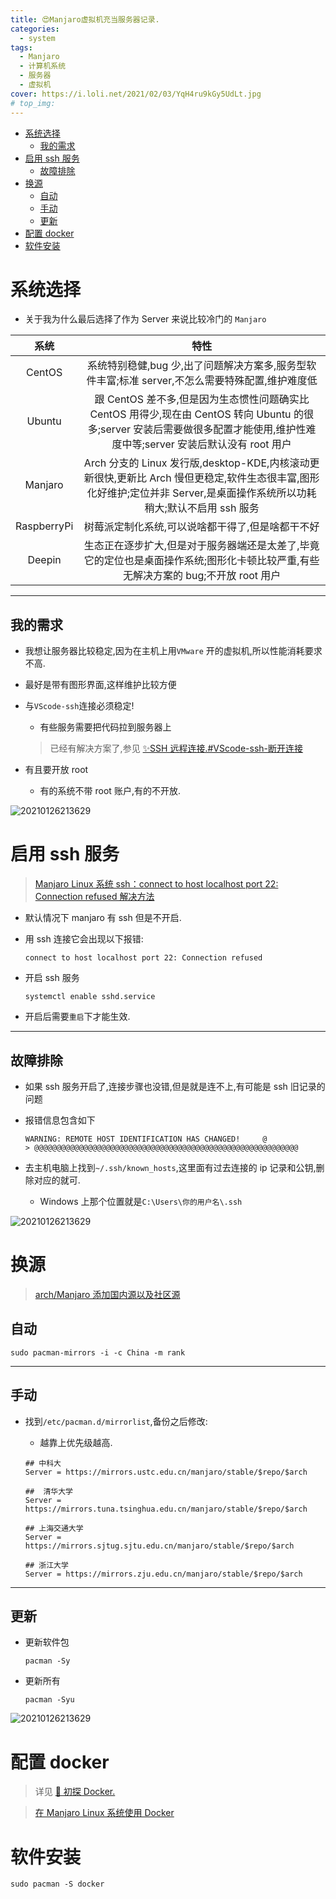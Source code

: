 ```yaml
---
title: 😍Manjaro虚拟机充当服务器记录.
categories:
  - system
tags:
  - Manjaro
  - 计算机系统
  - 服务器
  - 虚拟机
cover: https://i.loli.net/2021/02/03/YqH4ru9kGy5UdLt.jpg
# top_img:
---
```


<!--
 * @?: *********************************************************************
 * @Author: Weidows
 * @Date: 2021-02-03 14:00:21
 * @LastEditors: Weidows
 * @LastEditTime: 2021-02-06 15:41:05
 * @FilePath: \Weidowsd:\Game\Github\Blog-private\source\_posts\system\Manjaro-Server.md
 * @Description:
 * @!: *********************************************************************
-->

- [系统选择](#系统选择)
  - [我的需求](#我的需求)
- [启用 ssh 服务](#启用-ssh-服务)
  - [故障排除](#故障排除)
- [换源](#换源)
  - [自动](#自动)
  - [手动](#手动)
  - [更新](#更新)
- [配置 docker](#配置-docker)
- [软件安装](#软件安装)

# 系统选择

- 关于我为什么最后选择了作为 Server 来说比较冷门的 `Manjaro`

|    系统     |                                                                                     特性                                                                                      |
| :---------: | :---------------------------------------------------------------------------------------------------------------------------------------------------------------------------: |
|   CentOS    |                                        系统特别稳健,bug 少,出了问题解决方案多,服务型软件丰富;标准 server,不怎么需要特殊配置,维护难度低                                        |
|   Ubuntu    | 跟 CentOS 差不多,但是因为生态惯性问题确实比 CentOS 用得少,现在由 CentOS 转向 Ubuntu 的很多;server 安装后需要做很多配置才能使用,维护性难度中等;server 安装后默认没有 root 用户 |
|   Manjaro   |    Arch 分支的 Linux 发行版,desktop-KDE,内核滚动更新很快,更新比 Arch 慢但更稳定,软件生态很丰富,图形化好维护;定位并非 Server,是桌面操作系统所以功耗稍大;默认不启用 ssh 服务    |
| RaspberryPi |                                                               树莓派定制化系统,可以说啥都干得了,但是啥都干不好                                                                |
|   Deepin    |                       生态正在逐步扩大,但是对于服务器端还是太差了,毕竟它的定位也是桌面操作系统;图形化卡顿比较严重,有些无解决方案的 bug;不开放 root 用户                       |

---

## 我的需求

- 我想让服务器比较稳定,因为在主机上用`VMware` 开的虚拟机,所以性能消耗要求不高.

- 最好是带有图形界面,这样维护比较方便

- 与`VScode-ssh`连接必须稳定!

  - 有些服务需要把代码拉到服务器上

  > 已经有解决方案了,参见 [✨SSH 远程连接.#VScode-ssh-断开连接](../../experience/SSH#VScode-ssh-断开连接)

- 有且要开放 root

  - 有的系统不带 root 账户,有的不开放.

![20210126213629](https://i.loli.net/2021/01/26/pXvc51LrIgexKmk.png)

# 启用 ssh 服务

> [Manjaro Linux 系统 ssh：connect to host localhost port 22: Connection refused 解决方法](https://blog.csdn.net/SUDDEV/article/details/85314469)

- 默认情况下 manjaro 有 ssh 但是不开启.

- 用 ssh 连接它会出现以下报错:

  ```
  connect to host localhost port 22: Connection refused
  ```

- 开启 ssh 服务

  ```shell
  systemctl enable sshd.service
  ```

- 开启后需要`重启`下才能生效.

---

## 故障排除

- 如果 ssh 服务开启了,连接步骤也没错,但是就是连不上,有可能是 ssh 旧记录的问题

- 报错信息包含如下

  ```
  WARNING: REMOTE HOST IDENTIFICATION HAS CHANGED!     @
  > @@@@@@@@@@@@@@@@@@@@@@@@@@@@@@@@@@@@@@@@@@@@@@@@@@@@@@@@@@@
  ```

- 去主机电脑上找到`~/.ssh/known_hosts`,这里面有过去连接的 ip 记录和公钥,删除对应的就可.

  - Windows 上那个位置就是`C:\Users\你的用户名\.ssh`

![20210126213629](https://i.loli.net/2021/01/26/pXvc51LrIgexKmk.png)

# 换源

> [arch/Manjaro 添加国内源以及社区源](https://blog.csdn.net/weixin_43968923/article/details/86349914)

## 自动

```
sudo pacman-mirrors -i -c China -m rank
```

---

## 手动

- 找到`/etc/pacman.d/mirrorlist`,备份之后修改:

  - 越靠上优先级越高.

  ```
  ## 中科大
  Server = https://mirrors.ustc.edu.cn/manjaro/stable/$repo/$arch

  ##  清华大学
  Server = https://mirrors.tuna.tsinghua.edu.cn/manjaro/stable/$repo/$arch

  ## 上海交通大学
  Server = https://mirrors.sjtug.sjtu.edu.cn/manjaro/stable/$repo/$arch

  ## 浙江大学
  Server = https://mirrors.zju.edu.cn/manjaro/stable/$repo/$arch
  ```

---

## 更新

- 更新软件包

  ```
  pacman -Sy
  ```

- 更新所有

  ```
  pacman -Syu
  ```

![20210126213629](https://i.loli.net/2021/01/26/pXvc51LrIgexKmk.png)

# 配置 docker

> 详见 [🌈 初探 Docker.](../../system/docker)

> [在 Manjaro Linux 系统使用 Docker](https://blog.huangz.me/2020/docker-on-linux.html)

# 软件安装

```
sudo pacman -S docker
```

